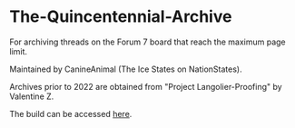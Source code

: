 # The-Quincentennial-Archive
For archiving threads on the Forum 7 board that reach the maximum page limit.

Maintained by CanineAnimal (The Ice States on NationStates).

Archives prior to 2022 are obtained from "Project Langolier-Proofing" by Valentine Z.

The build can be accessed [here](https://canineanimal.github.io/Quincentenary-Archive/).
